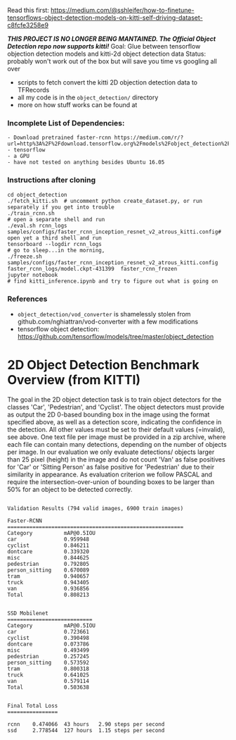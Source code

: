 Read this first: 
https://medium.com/@sshleifer/how-to-finetune-tensorflows-object-detection-models-on-kitti-self-driving-dataset-c8fcfe3258e9


***THIS PROJECT IS NO LONGER BEING MANTAINED. The Official Object Detection repo now supports kitti!***
Goal: Glue between tensorflow objection detection models and kitti-2d object detection data
Status: probably won't work out of the box but will save you time vs googling all over

- scripts to fetch convert the kitti 2D objection detection data to TFRecords
- all my code is in the `object_detection/` directory
- more on how stuff works can be found at

### Incomplete List of Dependencies:

    - Download pretrained faster-rcnn https://medium.com/r/?url=http%3A%2F%2Fdownload.tensorflow.org%2Fmodels%2Fobject_detection%2Ffaster_rcnn_inception_resnet_v2_atrous_coco_11_06_2017.tar.gz
    - tensorflow
    - a GPU
    - have not tested on anything besides Ubuntu 16.05


### Instructions after cloning

```
cd object_detection
./fetch_kitti.sh  # uncomment python create_dataset.py, or run separately if you get into trouble
./train_rcnn.sh
# open a separate shell and run
./eval.sh rcnn_logs samples/configs/faster_rcnn_inception_resnet_v2_atrous_kitti.config# open yet a third shell and run
tensorboard --logdir rcnn_logs
# go to sleep...in the morning,
./freeze.sh samples/configs/faster_rcnn_inception_resnet_v2_atrous_kitti.config faster_rcnn_logs/model.ckpt-431399  faster_rcnn_frozen
jupyter notebook
# find kitti_inference.ipynb and try to figure out what is going on
```



### References

- `object_detection/vod_converter` is shamelessly stolen from github.com/nghiattran/vod-converter with a few modifications
- tensorflow object detection: https://github.com/tensorflow/models/tree/master/object_detection


2D Object Detection Benchmark Overview (from KITTI)
===================================================

The goal in the 2D object detection task is to train object detectors for the
classes 'Car', 'Pedestrian', and 'Cyclist'. The object detectors must
provide as output the 2D 0-based bounding box in the image using the format
specified above, as well as a detection score, indicating the confidence
in the detection. All other values must be set to their default values
(=invalid), see above. One text file per image must be provided in a zip
archive, where each file can contain many detections, depending on the
number of objects per image. In our evaluation we only evaluate detections/
objects larger than 25 pixel (height) in the image and do not count 'Van' as
false positives for 'Car' or 'Sitting Person' as false positive for 'Pedestrian'
due to their similarity in appearance. As evaluation criterion we follow
PASCAL and require the intersection-over-union of bounding boxes to be
larger than 50% for an object to be detected correctly.

```

Validation Results (794 valid images, 6900 train images)

Faster-RCNN
========================================================
Category          mAP@0.5IOU
car               0.959948
cyclist           0.846211
dontcare          0.339320
misc              0.844625
pedestrian        0.792805
person_sitting    0.670089
tram              0.940657
truck             0.943405
van               0.936856
Total             0.808213


SSD Mobilenet
===========================
Category          mAP@0.5IOU
car               0.723661
cyclist           0.390498
dontcare          0.073786
misc              0.493499
pedestrian        0.257245
person_sitting    0.573592
tram              0.800318
truck             0.641025
van               0.579114
Total             0.503638


Final Total Loss
================

rcnn    0.474066  43 hours   2.90 steps per second
ssd     2.778544  127 hours  1.15 steps per second
```
